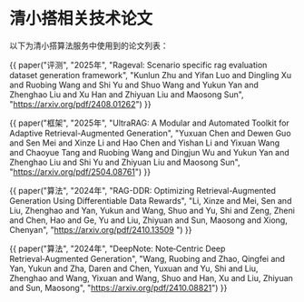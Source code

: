 <script>
  document.addEventListener("DOMContentLoaded", function () {
    document.body.classList.add("page-wide");
  });
</script>


# 清小搭相关技术论文

以下为清小搭算法服务中使用到的论文列表：

{{ paper("评测", "2025年", "Rageval: Scenario specific rag evaluation dataset generation framework", "Kunlun Zhu and Yifan Luo and Dingling Xu and Ruobing Wang and Shi Yu and Shuo Wang and Yukun Yan and Zhenghao Liu and Xu Han and Zhiyuan Liu and Maosong Sun", "https://arxiv.org/pdf/2408.01262") }}

{{ paper("框架", "2025年", "UltraRAG: A Modular and Automated Toolkit for Adaptive Retrieval-Augmented Generation", "Yuxuan Chen and Dewen Guo and Sen Mei and Xinze Li and Hao Chen and Yishan Li and Yixuan Wang and Chaoyue Tang and Ruobing Wang and Dingjun Wu and Yukun Yan and Zhenghao Liu and Shi Yu and Zhiyuan Liu and Maosong Sun", "https://arxiv.org/pdf/2504.08761") }}

{{ paper("算法", "2024年", "RAG-DDR: Optimizing Retrieval-Augmented Generation Using Differentiable Data Rewards", "Li, Xinze and Mei, Sen and Liu, Zhenghao and Yan, Yukun and Wang, Shuo and Yu, Shi and Zeng, Zheni and Chen, Hao and Ge, Yu and Liu, Zhiyuan and Sun, Maosong and Xiong, Chenyan", "https://arxiv.org/pdf/2410.13509 ") }}

{{ paper("算法", "2024年", "DeepNote: Note‑Centric Deep Retrieval‑Augmented Generation", "Wang, Ruobing and Zhao, Qingfei and Yan, Yukun and Zha, Daren and Chen, Yuxuan and Yu, Shi and Liu, Zhenghao and Wang, Yixuan and Wang, Shuo and Han, Xu and Liu, Zhiyuan and Sun, Maosong", "https://arxiv.org/pdf/2410.08821") }}
